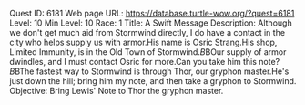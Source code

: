 Quest ID: 6181
Web page URL: https://database.turtle-wow.org/?quest=6181
Level: 10
Min Level: 10
Race: 1
Title: A Swift Message
Description: Although we don't get much aid from Stormwind directly, I do have a contact in the city who helps supply us with armor.His name is Osric Strang.His shop, Limited Immunity, is in the Old Town of Stormwind.$B$BOur supply of armor dwindles, and I must contact Osric for more.Can you take him this note?$B$BThe fastest way to Stormwind is through Thor, our gryphon master.He's just down the hill; bring him my note, and then take a gryphon to Stormwind.
Objective: Bring Lewis' Note to Thor the gryphon master.
